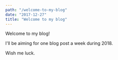 ```yaml
---
path: "/welcome-to-my-blog"
date: "2017-12-27"
title: "Welcome to my blog"
---
```


Welcome to my blog!

I'll be aiming for one blog post a week during 2018.

Wish me luck.  